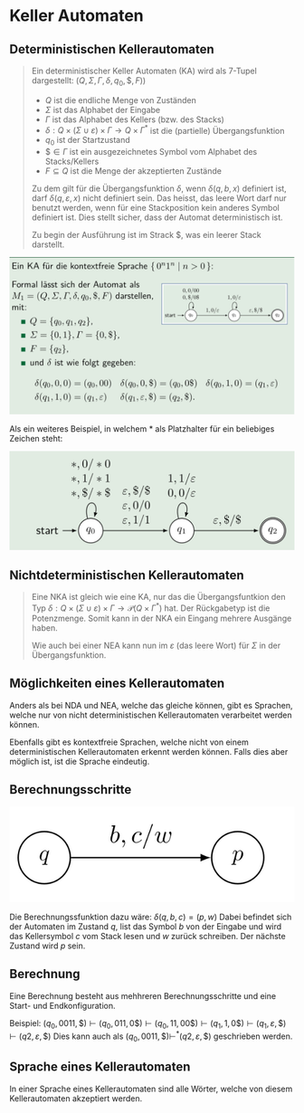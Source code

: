 # Keller Automaten

## Deterministischen Kellerautomaten

>Ein deterministischer Keller Automaten (KA) wird als 7-Tupel dargestellt: $(Q, \Sigma, \Gamma, \delta, q_0, \$, F)$)
>
>* $Q$ ist die endliche Menge von Zuständen
>* $\Sigma$ ist das Alphabet der Eingabe
>* $\Gamma$ ist das Alphabet des Kellers (bzw. des Stacks)
>* $\delta: Q\times (\Sigma \cup \varepsilon) \times \Gamma\rightarrow Q\times\Gamma^*$ ist die (partielle) Übergangsfunktion
>* $q_0$ ist der Startzustand
>* $\$\in \Gamma$ ist ein ausgezeichnetes Symbol vom Alphabet des Stacks/Kellers
>* $F\subseteq Q$ ist die Menge der akzeptierten Zustände 
>
>Zu dem gilt für die Übergangsfunktion $\delta$, wenn $\delta(q, b, x)$ definiert ist, darf $\delta(q, \varepsilon, x)$ nicht definiert sein. Das heisst, das leere Wort darf nur benutzt werden, wenn für eine Stackposition kein anderes Symbol definiert ist. Dies stellt sicher, dass der Automat deterministisch ist.
>
>Zu begin der Ausführung ist im Strack $\$$, was ein leerer Stack darstellt.



![image-20220315145153384](res/image-20220315145153384.png)

Als ein weiteres Beispiel, in welchem $*$ als Platzhalter für ein beliebiges Zeichen steht:

![image-20220326193950829](res/image-20220326193950829.png)

## Nichtdeterministischen Kellerautomaten

> Eine NKA ist gleich wie eine KA, nur das die Übergangsfuntkion den Typ $\delta: Q\times (\Sigma \cup \varepsilon) \times \Gamma\rightarrow \mathcal P (Q\times\Gamma^*)$ hat. Der Rückgabetyp ist die Potenzmenge. Somit kann in der NKA ein Eingang mehrere Ausgänge haben.
>
> Wie auch bei einer NEA kann nun im $\varepsilon$ (das leere Wort) für $\Sigma$ in der Übergangsfunktion. 

## Möglichkeiten eines Kellerautomaten

Anders als bei NDA und NEA, welche das gleiche können, gibt es Sprachen, welche nur von nicht deterministischen Kellerautomaten verarbeitet werden können.

Ebenfalls gibt es kontextfreie Sprachen, welche nicht von einem deterministischen Kellerautomaten erkennt werden können. Falls dies aber möglich ist, ist die Sprache eindeutig.

## Berechnungsschritte

![image-20220326193612394](res/image-20220326193612394.png)

Die Berechnungssfunktion dazu wäre: $\delta(q, b, c)=(p, w)$
Dabei befindet sich der Automaten im Zustand $q$, list das Symbol $b$ von der Eingabe und wird das Kellersymbol $c$ vom Stack lesen und $w$ zurück schreiben. Der nächste Zustand wird $p$ sein.

## Berechnung

Eine Berechnung besteht aus mehhreren Berechnungsschritte und eine Start- und Endkonfiguration.

Beispiel: $(q_0, 0011, \$) \vdash (q_0, 011, 0\$)\vdash (q_0, 11, 00\$)\vdash(q_1, 1, 0\$)\vdash(q_1, \varepsilon, \$)\vdash(q2, \varepsilon, \$)$ 
Dies kann auch als $(q_0, 0011, \$)\vdash^*(q2, \varepsilon, \$)$ geschrieben werden.

## Sprache eines Kellerautomaten

In einer Sprache eines Kellerautomaten sind alle Wörter, welche von diesem Kellerautomaten akzeptiert werden.

